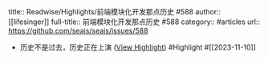 title:: Readwise/Highlights/前端模块化开发那点历史 #588
author:: [[lifesinger]]
full-title:: 前端模块化开发那点历史 \#588
category:: #articles
url:: https://github.com/seajs/seajs/issues/588

- 历史不是过去，历史正在上演 ([View Highlight](https://read.readwise.io/read/01hevvsfx431p0ccq0exnhmk7j)) #Highlight #[[2023-11-10]]